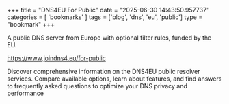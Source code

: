 +++
title = "DNS4EU For Public"
date = "2025-06-30 14:43:50.957737"
categories = [ 'bookmarks' ]
tags = ['blog', 'dns', 'eu', 'public']
type = "bookmark"
+++

A public DNS server from Europe with optional filter rules, funded by the EU.  

<https://www.joindns4.eu/for-public>  

Discover comprehensive information on the DNS4EU public resolver services. Compare available options, learn about features, and find answers to frequently asked questions to optimize your DNS privacy and performance  
